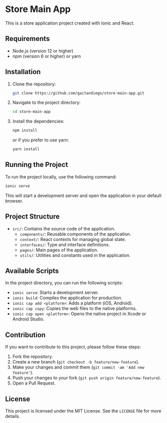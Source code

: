 # Store Main App

This is a store application project created with Ionic and React.

## Requirements

- Node.js (version 12 or higher)
- npm (version 6 or higher) or yarn

## Installation

1. Clone the repository:

    ```bash
    git clone https://github.com/gaitandiego/store-main-app.git
    ```

2. Navigate to the project directory:

    ```bash
    cd store-main-app
    ```

3. Install the dependencies:

    ```bash
    npm install
    ```

    or if you prefer to use yarn:

    ```bash
    yarn install
    ```

## Running the Project

To run the project locally, use the following command:

```bash
ionic serve
```

This will start a development server and open the application in your default browser.

## Project Structure

- `src/`: Contains the source code of the application.
  - `components/`: Reusable components of the application.
  - `context/`: React contexts for managing global state.
  - `interfaces/`: Type and interface definitions.
  - `pages/`: Main pages of the application.
  - `utils/`: Utilities and constants used in the application.

## Available Scripts

In the project directory, you can run the following scripts:

- `ionic serve`: Starts a development server.
- `ionic build`: Compiles the application for production.
- `ionic cap add <platform>`: Adds a platform (iOS, Android).
- `ionic cap copy`: Copies the web files to the native platforms.
- `ionic cap open <platform>`: Opens the native project in Xcode or Android Studio.

## Contribution

If you want to contribute to this project, please follow these steps:

1. Fork the repository.
2. Create a new branch (`git checkout -b feature/new-feature`).
3. Make your changes and commit them (`git commit -am 'Add new feature'`).
4. Push your changes to your fork (`git push origin feature/new-feature`).
5. Open a Pull Request.

## License

This project is licensed under the MIT License. See the `LICENSE` file for more details.